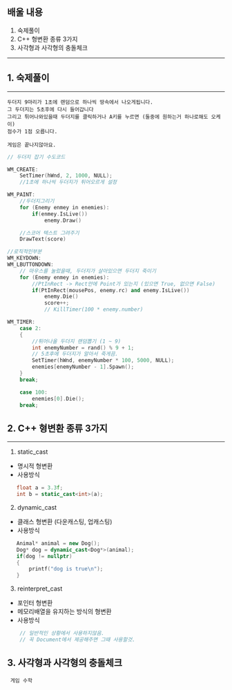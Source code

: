 ﻿## 배울 내용
 1. 숙제풀이 
 2. C++ 형변환 종류 3가지
 3. 사각형과 사각형의 충돌체크

---


## 1. 숙제풀이 
---
```
두더지 9마리가 1초에 랜덤으로 하나씩 땅속에서 나오게됩니다.
그 두더지는 5초후에 다시 들어갑니다 
그리고 튀어나와있을때 두더지를 클릭하거나 A키를 누르면 (둘중에 원하는거 하나로해도 오케이)
점수가 1점 오릅니다.

게임은 끝나지않아요.
```

```cpp
// 두더지 잡기 수도코드

WM_CREATE:
	SetTimer(hWnd, 2, 1000, NULL);
	//1초에 하나씩 두더지가 튀어오르게 설정

WM_PAINT:
	//두더지그리기
	for (Enemy enmey in enemies):
		if(enmey.IsLive())
			enemy.Draw()

	//스코어 텍스트 그려주기
	DrawText(score)

//로직적인부분
WM_KEYDOWN:
WM_LBUTTONDOWN:
	// 마우스를 눌렀을때, 두더지가 살아있으면 두더지 죽이기
	for (Enemy enmey in enemies):
		//PtInRect -> Rect안에 Point가 있는지 (있으면 True, 없으면 False)
		if(PtInRect(mousePos, enemy.rc) and enemy.IsLive())
			enemy.Die()
			score++;
			// KillTimer(100 * enemy.number)

WM_TIMER:
	case 2:
	{
		//튀어나올 두더지 랜덤뽑기 (1 ~ 9)
		int enemyNumber = rand() % 9 + 1;
		// 5초후에 두더지가 알아서 죽게끔.
		SetTimer(hWnd, enemyNumber * 100, 5000, NULL);	
		enemies[enemyNumber - 1].Spawn();
	}
	break;

	case 100:
		enemies[0].Die();
	break;

```


## 2. C++ 형변환 종류 3가지
--- 
1. static_cast
 - 명시적 형변환
 - 사용방식
 ```cpp
	float a = 3.3f;
	int b = static_cast<int>(a);
 ```
2. dynamic_cast
 - 클래스 형변환 (다운캐스팅, 업캐스팅)
 - 사용방식
 ```cpp
	Animal* animal = new Dog();
	Dog* dog = dynamic_cast<Dog*>(animal);
	if(dog != nullptr)
	{
		printf("dog is true\n");
	}
 ```

 3. reinterpret_cast
  - 포인터 형변환
  - 메모리배열을 유지하는 방식의 형변환
  - 사용방식
```cpp
	// 일반적인 상황에서 사용하지않음.
	// 꼭 Document에서 제공해주면 그때 사용할것.
```

## 3. 사각형과 사각형의 충돌체크
```
 게임 수학



```